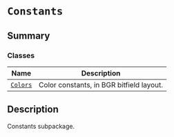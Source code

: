 <!-- vale off -->

<a id="module-ansys.mechanical.stubs.v241.Ansys.Mechanical.DataModel.Constants"></a>

<a id="constants"></a>

# `Constants`

<a id="summary"></a>

## Summary

### Classes

| Name | Description |
|-------------------------------------------------------------------------------------------------|--------------------------------------------|
| [`Colors`](Colors.md#ansys.mechanical.stubs.v241.Ansys.Mechanical.DataModel.Constants.Colors)   | Color constants, in BGR bitfield layout.   |

<a id="description"></a>

## Description

Constants subpackage.

<!-- !! processed by numpydoc !! -->
<!-- vale on -->

